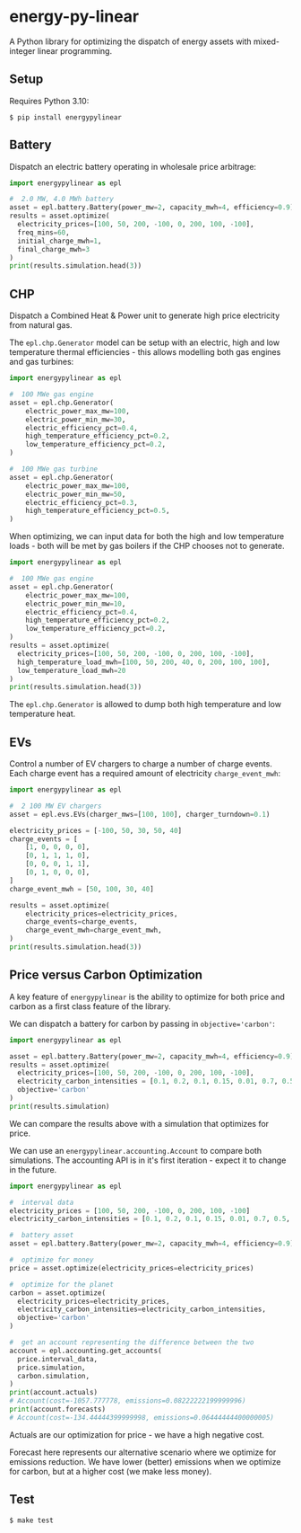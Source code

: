 # energy-py-linear

A Python library for optimizing the dispatch of energy assets with mixed-integer linear programming.

## Setup

Requires Python 3.10:

```shell
$ pip install energypylinear
```

## Battery

Dispatch an electric battery operating in wholesale price arbitrage:

```python
import energypylinear as epl

#  2.0 MW, 4.0 MWh battery
asset = epl.battery.Battery(power_mw=2, capacity_mwh=4, efficiency=0.9)
results = asset.optimize(
  electricity_prices=[100, 50, 200, -100, 0, 200, 100, -100],
  freq_mins=60,
  initial_charge_mwh=1,
  final_charge_mwh=3
)
print(results.simulation.head(3))
```

## CHP

Dispatch a Combined Heat & Power unit to generate high price electricity from natural gas.

The `epl.chp.Generator` model can be setup with an electric, high and low temperature thermal efficiencies - this allows modelling both gas engines and gas turbines:

```python
import energypylinear as epl

#  100 MWe gas engine
asset = epl.chp.Generator(
    electric_power_max_mw=100,
    electric_power_min_mw=30,
    electric_efficiency_pct=0.4,
    high_temperature_efficiency_pct=0.2,
    low_temperature_efficiency_pct=0.2,
)

#  100 MWe gas turbine
asset = epl.chp.Generator(
    electric_power_max_mw=100,
    electric_power_min_mw=50,
    electric_efficiency_pct=0.3,
    high_temperature_efficiency_pct=0.5,
)
```

When optimizing, we can input data for both the high and low temperature loads - both will be met by gas boilers if the CHP chooses not to generate.


```python
import energypylinear as epl

#  100 MWe gas engine
asset = epl.chp.Generator(
    electric_power_max_mw=100,
    electric_power_min_mw=10,
    electric_efficiency_pct=0.4,
    high_temperature_efficiency_pct=0.2,
    low_temperature_efficiency_pct=0.2,
)
results = asset.optimize(
  electricity_prices=[100, 50, 200, -100, 0, 200, 100, -100],
  high_temperature_load_mwh=[100, 50, 200, 40, 0, 200, 100, 100],
  low_temperature_load_mwh=20
)
print(results.simulation.head(3))
```

The `epl.chp.Generator` is allowed to dump both high temperature and low temperature heat.

## EVs

Control a number of EV chargers to charge a number of charge events.  Each charge event has a required amount of electricity `charge_event_mwh`:

```python
import energypylinear as epl

#  2 100 MW EV chargers
asset = epl.evs.EVs(charger_mws=[100, 100], charger_turndown=0.1)

electricity_prices = [-100, 50, 30, 50, 40]
charge_events = [
    [1, 0, 0, 0, 0],
    [0, 1, 1, 1, 0],
    [0, 0, 0, 1, 1],
    [0, 1, 0, 0, 0],
]
charge_event_mwh = [50, 100, 30, 40]

results = asset.optimize(
    electricity_prices=electricity_prices,
    charge_events=charge_events,
    charge_event_mwh=charge_event_mwh,
)
print(results.simulation.head(3))
```

## Price versus Carbon Optimization

A key feature of `energypylinear` is the ability to optimize for both price and carbon as a first class feature of the library.

We can dispatch a battery for carbon by passing in `objective='carbon'`:

```python
import energypylinear as epl

asset = epl.battery.Battery(power_mw=2, capacity_mwh=4, efficiency=0.9)
results = asset.optimize(
  electricity_prices=[100, 50, 200, -100, 0, 200, 100, -100],
  electricity_carbon_intensities = [0.1, 0.2, 0.1, 0.15, 0.01, 0.7, 0.5, 0.01],
  objective='carbon'
)
print(results.simulation)
```

We can compare the results above with a simulation that optimizes for price.

We can use an `energypylinear.accounting.Account` to compare both simulations.  The accounting API is in it's first iteration - expect it to change in the future.

```python
import energypylinear as epl

#  interval data
electricity_prices = [100, 50, 200, -100, 0, 200, 100, -100]
electricity_carbon_intensities = [0.1, 0.2, 0.1, 0.15, 0.01, 0.7, 0.5, 0.01]

#  battery asset
asset = epl.battery.Battery(power_mw=2, capacity_mwh=4, efficiency=0.9)

#  optimize for money
price = asset.optimize(electricity_prices=electricity_prices)

#  optimize for the planet
carbon = asset.optimize(
  electricity_prices=electricity_prices,
  electricity_carbon_intensities=electricity_carbon_intensities,
  objective='carbon'
)

#  get an account representing the difference between the two
account = epl.accounting.get_accounts(
  price.interval_data,
  price.simulation,
  carbon.simulation,
)
print(account.actuals)
# Account(cost=-1057.777778, emissions=0.08222222199999996)
print(account.forecasts)
# Account(cost=-134.44444399999998, emissions=0.06444444400000005)
```

Actuals are our optimization for price - we have a high negative cost.

Forecast here represents our alternative scenario where we optimize for emissions reduction.  We have lower (better) emissions when we optimize for carbon, but at a higher cost (we make less money).

## Test

```shell
$ make test
```
